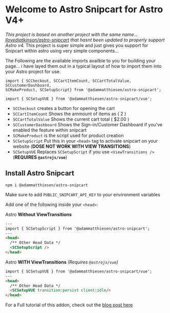 # Welcome to Astro Snipcart for Astro V4+

*This project is based on another project with the same name... [lloyedjatkinson/astro-snipcart](https://github.com/lloydjatkinson/astro-snipcart) that hasnt been updated to properly support Astro v4.*  This project is super simple and just gives you support for Snipcart within astro using very simple components...

The Following are the available imports availble to you for building your page... i have layed them out in a typical layout of how to import them into your Astro project for use.

```
import { SCCheckout, SCCartItemCount, SCCartTotalValue, SCCustomerDashboard,
SCMakeProduct, SCSetupScript} from '@adammatthiesen/astro-snipcart';

import { SCSetupVUE } from '@adammatthiesen/astro-snipcart/vue';
```

- ```SCCheckout``` creates a button for opening the cart
- ```SCCartItemCount``` Shows the ammount of items as ( 2 )
- ```SCCartTotalValue``` Shows the current cart total ( $2.00 )
- ```SCCustomerDashboard``` Shows the Sign-in/Customer Dashboard if you've enabled the feature within snipcart
- ```SCMakeProduct``` is the script used for product creation
- ```SCSetupScript``` Put this in your `<head>` tag to activate snipcart on your website (**DOSE NOT WORK WITH VIEW TRANSITIONS**)
- ```SCSetupVUE``` Replaces `SCSetupScript` if you use `<ViewTransitions />` (**REQUIRES `@astrojs/vue`**)

## Install Astro Snipcart

```
npm i @adammatthiesen/astro-snipcart
```

Make sure to add ```PUBLIC_SNIPCART_API_KEY``` to your environment variables

Add one of the following inside your `<head>`:

Astro **Without ViewTransitions**
```html
---
import { SCSetupScript } from '@adammatthiesen/astro-snipcart';
---
<head>
  /** Other Head Data */
  <SCSetupScript />
</head>
```

Astro **WITH ViewTransitions** *(Requires `@astrojs/vue`)*
```html
import { SCSetupVUE } from '@adammatthiesen/astro-snipcart/vue';
---
<head>
  /** Other Head Data */
  <SCSetupVUE transition:persist client:idle/>
</head>

```

For a Full tutorial of this addon, check out the [blog post here](https://matthiesen.xyz/blog/getting-started-with-my-astro-snipcart-addon)
